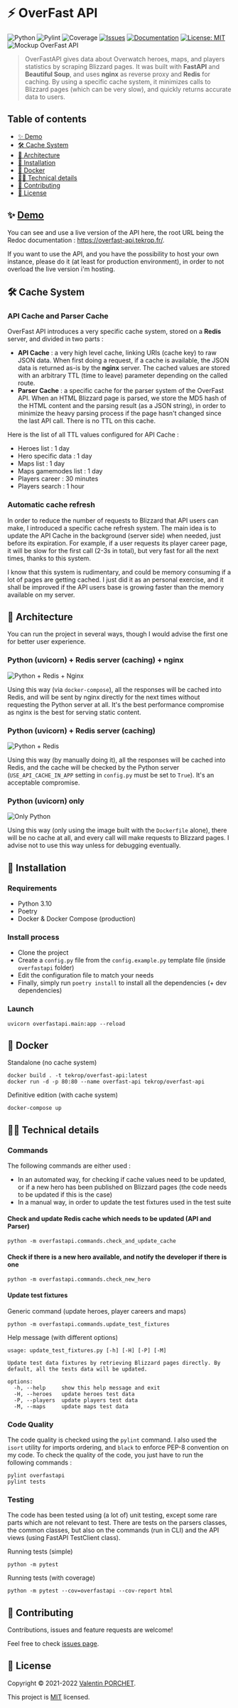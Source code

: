 # ⚡ OverFast API

![Python](https://img.shields.io/badge/python-v3.10-blue)
![Pylint](https://img.shields.io/badge/pylint-10%2F10-brightgreen)
![Coverage](https://img.shields.io/badge/coverage-100%25-brightgreen)
[![Issues](https://img.shields.io/github/issues/TeKrop/overfast-api)](https://github.com/TeKrop/overfast-api/issues)
[![Documentation](https://img.shields.io/badge/documentation-yes-brightgreen.svg)](https://overfast-api.tekrop.fr)
[![License: MIT](https://img.shields.io/github/license/TeKrop/overfast-api)](https://github.com/TeKrop/overfast-api/blob/master/LICENSE)
![Mockup OverFast API](https://files.tekrop.fr/overfast_api_logo_full_1000.png)

> OverFastAPI gives data about Overwatch heroes, maps, and players statistics by scraping Blizzard pages. It was built with **FastAPI** and **Beautiful Soup**, and uses **nginx** as reverse proxy and **Redis** for caching. By using a specific cache system, it minimizes calls to Blizzard pages (which can be very slow), and quickly returns accurate data to users.

## Table of contents
* [✨ Demo](#-demo)
* [🛠️ Cache System](#%EF%B8%8F-cache-system)
* [🐍 Architecture](#-architecture)
* [💽 Installation](#-installation)
* [🐋 Docker](#-docker)
* [👨‍💻 Technical details](#-technical-details)
* [🤝 Contributing](#-contributing)
* [📝 License](#-license)


## ✨ [Demo](https://overfast-api.tekrop.fr)

You can see and use a live version of the API here, the root URL being the Redoc documentation : https://overfast-api.tekrop.fr/.

If you want to use the API, and you have the possibility to host your own instance, please do it (at least for production environment), in order to not overload the live version i'm hosting.

## 🛠️ Cache System

### API Cache and Parser Cache

OverFast API introduces a very specific cache system, stored on a **Redis** server, and divided in two parts :
* **API Cache** : a very high level cache, linking URIs (cache key) to raw JSON data. When first doing a request, if a cache is available, the JSON data is returned as-is by the **nginx** server. The cached values are stored with an arbitrary TTL (time to leave) parameter depending on the called route.
* **Parser Cache** : a specific cache for the parser system of the OverFast API. When an HTML Blizzard page is parsed, we store the MD5 hash of the HTML content and the parsing result (as a JSON string), in order to minimize the heavy parsing process if the page hasn't changed since the last API call. There is no TTL on this cache.

Here is the list of all TTL values configured for API Cache :
* Heroes list : 1 day
* Hero specific data : 1 day
* Maps list : 1 day
* Maps gamemodes list : 1 day
* Players career : 30 minutes
* Players search : 1 hour

### Automatic cache refresh

In order to reduce the number of requests to Blizzard that API users can make, I introduced a specific cache refresh system. The main idea is to update the API Cache in the background (server side) when needed, just before its expiration. For example, if a user requests its player career page, it will be slow for the first call (2-3s in total), but very fast for all the next times, thanks to this system.

I know that this system is rudimentary, and could be memory consuming if a lot of pages are getting cached. I just did it as an personal exercise, and it shall be improved if the API users base is growing faster than the memory available on my server.

## 🐍 Architecture
You can run the project in several ways, though I would advise the first one for better user experience.

### Python (uvicorn) + Redis server (caching) + nginx
![Python + Redis + Nginx](https://files.tekrop.fr/classic_schema_nginx_cache.png)

Using this way (via `docker-compose`), all the responses will be cached into Redis, and will be sent by nginx directly for the next times without requesting the Python server at all. It's the best performance compromise as nginx is the best for serving static content.

### Python (uvicorn) + Redis server (caching)
![Python + Redis](https://files.tekrop.fr/schema_without_nginx.png)

Using this way (by manually doing it), all the responses will be cached into Redis, and the cache will be checked by the Python server (`USE_API_CACHE_IN_APP` setting in `config.py` must be set to `True`). It's an acceptable compromise.

### Python (uvicorn) only
![Only Python](https://files.tekrop.fr/schema_only_python.png)

Using this way (only using the image built with the `Dockerfile` alone), there will be no cache at all, and every call will make requests to Blizzard pages. I advise not to use this way unless for debugging eventually.

## 💽 Installation

### Requirements
* Python 3.10
* Poetry
* Docker & Docker Compose (production)

### Install process

- Clone the project
- Create a `config.py` file from the `config.example.py` template file (inside `overfastapi` folder)
- Edit the configuration file to match your needs
- Finally, simply run `poetry install` to install all the dependencies (+ dev dependencies)

### Launch

```
uvicorn overfastapi.main:app --reload
```

## 🐋 Docker

Standalone (no cache system)
```
docker build . -t tekrop/overfast-api:latest
docker run -d -p 80:80 --name overfast-api tekrop/overfast-api
```

Definitive edition (with cache system)
```
docker-compose up
```

## 👨‍💻 Technical details

### Commands

The following commands are either used :
- In an automated way, for checking if cache values need to be updated, or if a new hero has been published on Blizzard pages (the code needs to be updated if this is the case)
- In a manual way, in order to update the test fixtures used in the test suite

#### Check and update Redis cache which needs to be updated (API and Parser)
```
python -m overfastapi.commands.check_and_update_cache
```

#### Check if there is a new hero available, and notify the developer if there is one
```
python -m overfastapi.commands.check_new_hero
```

#### Update test fixtures

Generic command (update heroes, player careers and maps)
```
python -m overfastapi.commands.update_test_fixtures
```

Help message (with different options)
```
usage: update_test_fixtures.py [-h] [-H] [-P] [-M]

Update test data fixtures by retrieving Blizzard pages directly. By default, all the tests data will be updated.

options:
  -h, --help     show this help message and exit
  -H, --heroes   update heroes test data
  -P, --players  update players test data
  -M, --maps     update maps test data
```

### Code Quality
The code quality is checked using the `pylint` command. I also used the `isort` utility for imports ordering, and `black` to enforce PEP-8 convention on my code. To check the quality of the code, you just have to run the following commands :

```
pylint overfastapi
pylint tests
```

### Testing
The code has been tested using (a lot of) unit testing, except some rare parts which are not relevant to test. There are tests on the parsers classes, the common classes, but also on the commands (run in CLI) and the API views (using FastAPI TestClient class).

Running tests (simple)
```
python -m pytest
```
Running tests (with coverage)
```
python -m pytest --cov=overfastapi --cov-report html
```

## 🤝 Contributing

Contributions, issues and feature requests are welcome!

Feel free to check [issues page](https://github.com/TeKrop/overfast-api/issues).

## 📝 License

Copyright © 2021-2022 [Valentin PORCHET](https://github.com/TeKrop).

This project is [MIT](https://github.com/TeKrop/overfast-api/blob/master/LICENSE) licensed.